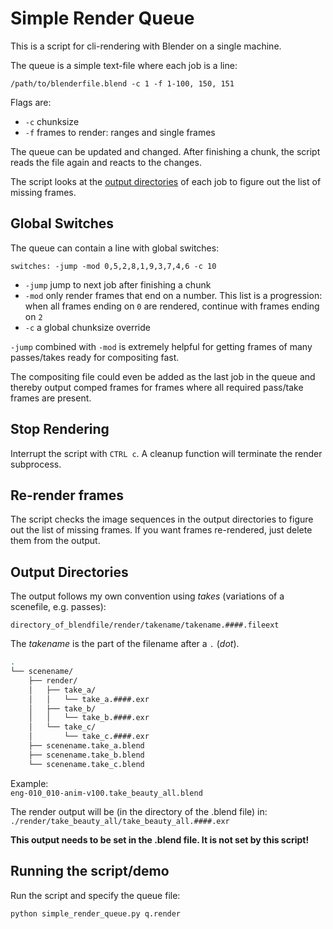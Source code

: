 # Simple Render Queue

This is a script for cli-rendering with Blender on a single machine.

The queue is a simple text-file where each job is a line:

`/path/to/blenderfile.blend -c 1 -f 1-100, 150, 151`

Flags are:

- `-c` chunksize
- `-f` frames to render: ranges and single frames

The queue can be updated and changed.
After finishing a chunk, the script reads the file again and reacts to the changes.

The script looks at the [output directories](#output-directories) of each job to figure out the list of missing frames.

## Global Switches

The queue can contain a line with global switches:

`switches: -jump -mod 0,5,2,8,1,9,3,7,4,6 -c 10`

- `-jump` jump to next job after finishing a chunk
- `-mod` only render frames that end on a number. This list is a progression: when all frames ending on `0` are rendered, continue with
  frames ending on `2`
- `-c` a global chunksize override

`-jump` combined with `-mod` is extremely helpful for getting frames of many passes/takes ready for compositing fast.

The compositing file could even be added as the last job in the queue and thereby output comped frames
for frames where all required pass/take frames are present.

## Stop Rendering

Interrupt the script with `CTRL c`. A cleanup function will terminate the render subprocess.

## Re-render frames

The script checks the image sequences in the output directories to figure out the list of missing frames.
If you want frames re-rendered, just delete them from the output.

## Output Directories

The output follows my own convention using _takes_ (variations of a scenefile, e.g. passes):

`directory_of_blendfile/render/takename/takename.####.fileext`

The _takename_ is the part of the filename after a `.` (_dot_).<br>

```sh
.
└── scenename/
    ├── render/
    │   ├── take_a/
    │   │   └── take_a.####.exr
    │   ├── take_b/
    │   │   └── take_b.####.exr
    │   └── take_c/
    │       └── take_c.####.exr
    ├── scenename.take_a.blend
    ├── scenename.take_b.blend
    └── scenename.take_c.blend
```

Example:<br>
`eng-010_010-anim-v100.take_beauty_all.blend`

The render output will be (in the directory of the .blend file) in:<br>
`./render/take_beauty_all/take_beauty_all.####.exr`

**This output needs to be set in the .blend file. It is not set by this script!**

## Running the script/demo

Run the script and specify the queue file:

```sh
python simple_render_queue.py q.render
```
